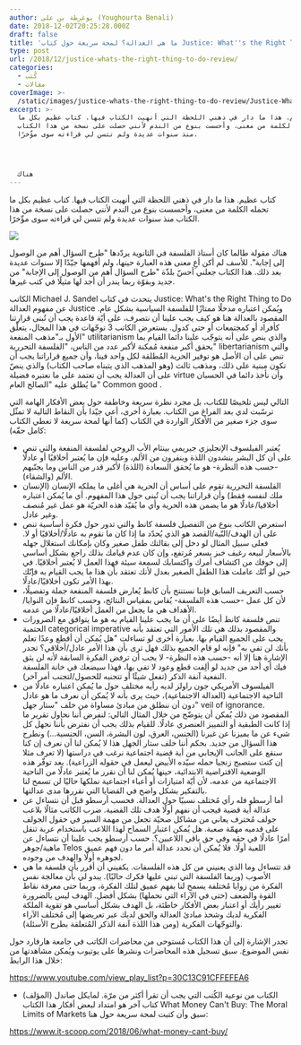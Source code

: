```yaml
---
author: يوغرطة بن علي (Youghourta Benali)
date: 2018-12-02T20:25:28.000Z
draft: false
title: 'ما هي العدالة؟ لمحة سريعة حول كتاب Justice: What''s the Right Thing to Do'
type: post
url: /2018/12/justice-whats-the-right-thing-to-do-review/
categories:
  - كُتب
  - مقالات
coverImage: >-
  /static/images/justice-whats-the-right-thing-to-do-review/Justice-Whats-the-Right-Thing-to-Do.jpg
excerpt: >-
  كتاب عظيم. هذا ما دار في ذهني اللحظة التي أنهيت الكتاب فيها. كتاب عظيم بكل ما
  تحمله الكلمة من معنى، وأحسست بنوع من الندم لأنني حصلت على نسخة من هذا الكتاب
  منذ سنوات عديدة ولم تتسن لي قراءته سوى مؤّخرًا.




  هناك
---
```

كتاب عظيم. هذا ما دار في ذهني اللحظة التي أنهيت الكتاب فيها. كتاب عظيم بكل ما تحمله الكلمة من معنى، وأحسست بنوع من الندم لأنني حصلت على نسخة من هذا الكتاب منذ سنوات عديدة ولم تتسن لي قراءته سوى مؤّخرًا.

![](/static/images/justice-whats-the-right-thing-to-do-review/Justice-Whats-the-Right-Thing-to-Do.jpg)

هناك مقولة طالما كان أستاذ الفلسفة في الثانوية يردّدها "طرح السؤال أهم من الوصول إلى إجابة". للأسف لم أكن أعِ معنى هذه العبارة حينها، ولم أفهمها جيّدًا إلا سنوات عديدة بعد ذلك. هذا الكتاب جعلني أحسّ بلذّة "طرح السؤال أهم من الوصول إلى الإجابة" من جديد وبقوّة ربما يندر أن أجد لها مثيلًا في كتب غيرها.

الكاتب Michael J. Sandel يتحدث في كتاب Justice: What's the Right Thing to Do عن مفهوم العدالة Justice ويُمكن اعتباره مدخلًا ممتازًا للفلسفة السياسية بشكل عام. المقصود بالعدالة هنا هو كيف يجب علينا أن نتصرف، على أيّة قاعدة يجب أن تُبنى قرارتنا كأفراد أو كمجتمعات أو حتى كدول. يستعرض الكاتب 3 توجّهات في هذا المجال، يتعلّق الأول بـ"مذهب المنفعة" utilitarianism والذي ينص على أنه يتوجّب علينا دائما القيام بما يحقق أكبر منفعة مُمكنة لأكبر عدد من الناس، "الفلسفة التحررية" libertarianism والتي تنص على أن الأصل هو توفير الحرية المُطلقة لكل واحد فينا، وأن جميع قراراتنا يجب أن تكون مبنية على ذلك، ومذهب ثالث (وهو المذهب الذي يتبناه صاحب الكتاب) والذي ينصّ على أن العدالة يجب أن تعتمد على ما نعتبره فضيلة virtue وأن نأخذ دائما في الحسبان ما يُطلق عليه "الصالح العام" Common good .

التالي ليس تلخيصًا للكتاب، بل مجرد نظرة سريعة وخاطفة حول بعض الأفكار الهامة التي ترسّبت لدي بعد الفراغ من الكتاب. بعبارة أخرى، أعي جيّدا بأن النقاط التالية لا تمثّل سوى جزء صغير من الأفكار الواردة في الكتاب (كما أنها لمحة سريعة لا تعطي الكتاب كامل حقّه):

-   يُعتبر الفيلسوف الإنجليزي جيريمي بينثام الأب الروحي لفلسفة المنفعة والتي تنص على أن كل البشر ينشدون اللذة وينفرون من الألم، وعليه فإن ما يُعتبر أخلاقيًا أو عادلًا -حسب هذه النظرة- هو ما يُحقق السعادة (اللذة) لأكبر قدر من الناس وما يجنّبهم الألم (والشقاء).
-   الفلسفة التحررية تقوم على أساس أن الحرية هي أغلى ما يملكه الإنسان (الإنسان ملك لنفسه فقط) وأن قراراتنا يجب أن تُبنى حول هذا المفهوم. أي ما يُمكن اعتباره أخلاقيا/عادلًا هو ما يضمن هذه الحرية وأي ما يُقيّد هذه الحريّة هو عمل غير مُنصف وغير عادل.
-   استعرض الكاتب بنوع من التفصيل فلسفة كانط والتي تدور حول فكرة أساسية تنص على أن الهدف/النّية/القصد هو الذي يُحدّد ما إذا كان ما نقوم به عادلًا/أخلاقيًا أو لا. فعلى سبيل المثال لو دخل إلى بقالتك طفل صغير وكان بإمكانك استغلال جهله بالأسعار لبيعه رغيف خبز بسعر مُرتفع، وإن كان عدم قيامك بذلك راجع بشكل أساسي إلى خوفك من اكتشاف أمرك واكتسابك لسمعة سيئة فهذا العمل لا يُعتبر أخلاقيًا. في حين لو أنّك عاملت هذا الطفل الصغير بعدل لأنك تعتقد بأن هذا ما يجب القيام به فإنّك بهذا الأمر تكون أخلاقيًا/عادلًا.
-   حسب التعريف السابق فإننا نستنتج بأن كانط يُعارض فلسفة المنفعة جملة وتفصيلًا، لأن كل عمل -حسب هذه الفلسفة- يُقاس بمقياس النتائج، وحسب كانط فإن النوايا/الأهداف هي ما يجعل من العمل أخلاقيًا/عادلًا من عدمه.
-   تنص فلسفة كانط أيضًا على أن ما يجب علينا القيام به هو ما يتوافق مع الضرورات الحتمية categorical imperative والمقصود بذلك هي تلك الأمور التي تعتقد بأنه يجب على الجميع القيام بها. بعبارة أخرى لو تساءلت "هل يُمكن أن أقطع وعدًا تعلم بأنك لن تفي به" فإنه لو قام الجميع بذلك فهل ترى بأن هذا الأمر عادل/أخلاقي؟ تجدر الإشارة هنا إلا أنه -حسب هذه النظرة- لا يجب أن ترفض الفكرة السابقة لأنه لن يثق فيك أي أحد من جديد لو ألِفت قطع وعود لا تفي بها، فهذا سيضعك في خانة الفلسفة النفعية آنفة الذكر (تفعل شيئًا أو تتجنبه للحصول/لتجنب أمر آخر).
-   الفيلسوف الأمريكي جون راولز لديه رأيه مختلف حول ما يُمكن اعتباره عادلًا من الناحية الاجتماعية (العدالة الاجتماعية)، حيث يرى بأنه لا يُمكن أن نعرف ما هو عادل دون أن ننطلق من مبادئ مساواة من خلف "ستار جهل" veil of ignorance. المقصود من ذلك يُمكن أن يتوضّح من خلال المثال التالي: لنفرض أننا نحاول تقرير ما إذا كانت الطبقية أو التمييز العنصري عادلًا. للقيام بذلك يجب أن نفترض بأننا نجهل كل شيء عن ما يميزنا عن غيرنا (الجنس، العرق، لون البشرة، السن، الجنسية…) ونطرح هذا السؤال من جديد. بحكم أننا خلف ستار الجهل هذا لا يُمكن لنا أن نعرف إن كنا سنقع على الجانب الإيجابي من أية قضية اجتماعية نرغب في دراستها (لا تعرف مثلا إن كنت ستصبح زنجيا حمله سيّده الأبيض ليعمل في حقوله الزراعية). بعد توفّر هذه الوضعية الافتراضية الابتدائية، حينها يُمكن لنا أن نقرر ما يُعتبر عادلًا من الناحية الاجتماعية من عدمه، لأن أيّة امتيازات أو أعباء اجتماعية نملكها حاليًا لن تسمح لنا بالتفكير بشكل واضح في القضايا التي نقررها مدى عدالتها.
-   أما أرسطو فله رأي مُختلف نسبيًا حول العدالة. فحسب أرسطو قبل أن نتساءل عن عدالة أية قضية فيجب أن نفهم أولًا هدف تلك القضية. ضرب الكاتب مثالًا بلاعب جولف مُحترف يعاني من مشاكل صحيّة تجعل من مهمة السير في حقول الجولف على قدميه مهمّة صعبة. هل يُمكن اعتبار السماح لهذا اللاعب باستخدام عربة تنقل أمرًا عادلًا في حقه وفي حق باقي اللاعبين؟. حسب أرسطو يجب علينا أن نتساءل عن ماهية/جوهر Telos اللعبة أولًا. فلا يُمكن أن نحدد عدالة أمر ما دون فهم عميق لجوهره أولًا والهدف من وجوده.
-   قد تتساءل وما الذي يعنيني من كل هذه الفلسفات. يكفيني أن أقرر بأن فلسفة ما هي الأصوب (وربما الفلسفة التي تبني عليها فكرك حاليًا). يبدو لي بأن معالجة نفس الفكرة من زوايا مُختلفة يسمح لنا بفهم عميق لتلك الفكرة، وربما حتى معرفة نقاط القوة والضعف (حتى في الآراء التي نحملها) بشكل أفضل. الهدف ليس بالضرورة تغيير رأيك أو اعتبار بعض الأفكار خاطئة، بل الهدف بشكل أساسي هو تقوية الملكة الفكرية لديك وشحذ مبادئ العدالة والحق لديك عبر تعريضها إلى مُختلف الآراء والتوجّهات الفكرية (ومن هذا اللذة آنفة الذكر المُتعلقة بطرح الأسئلة).

تجدر الإشارة إلى أن هذا الكتاب مُستوحى من محاضرات الكاتب في جامعة هارفارد حول نفس الموضوع. سبق تسجيل هذه المحاضرات ونشرها على يوتيوب ويُمكن مشاهدتها من خلال هذا الرابط:

<https://www.youtube.com/view_play_list?p=30C13C91CFFEFEA6>

-   الكتاب من نوعية الكُتب التي يجب أن تقرأ أكثر من مرّة. لمايكل صاندل (المؤلف) كتاب آخر هو امتداد لبعض أفكار هذا الكتاب What Money Can't Buy: The Moral Limits of Markets سبق وأن كتبت لمحة سريعة حول هنا:

<https://www.it-scoop.com/2018/06/what-money-cant-buy/>
